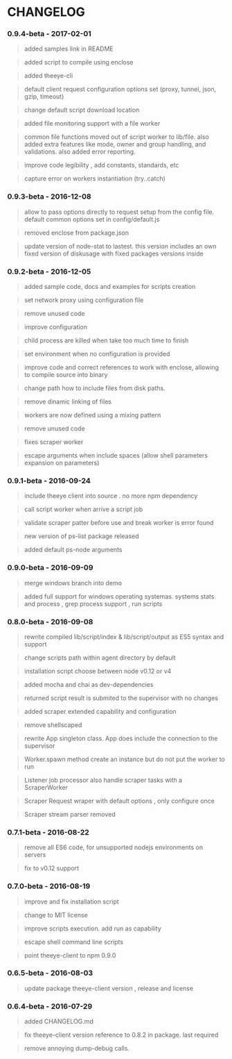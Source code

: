# CHANGELOG

### 0.9.4-beta - 2017-02-01

> added samples link in README     

> added script to compile using enclose    

> added theeye-cli    

> default client request configuration options set (proxy, tunnel, json, gzip, timeout)      

> change default script download location       

> added file monitoring support with a file worker      

> common file functions moved out of script worker to lib/file. also added extra features like mode, owner and group handling, and validations. also added error reporting.     

> improve code legibility , add constants, standards, etc       

> capture error on workers instantiation (try..catch)     

### 0.9.3-beta - 2016-12-08

> allow to pass options directly to request setup from the config file. default common options set in config/default.js 

> removed enclose from package.json

> update version of node-stat to lastest. this version includes an own fixed version of diskusage with fixed packages versions inside

### 0.9.2-beta - 2016-12-05

> added sample code, docs and examples for scripts creation      

> set network proxy using configuration file     

> remove unused code    

> improve configuration     

> child process are killed when take too much time to finish     

> set environment when no configuration is provided     

> improve code and correct references to work with enclose, allowing to compile source into binary

> change path how to include files from disk paths.     

> remove dinamic linking of files      

> workers are now defined using a mixing pattern     

> remove unused code      

> fixes scraper worker     

> escape arguments when include spaces (allow shell parameters expansion on parameters)    


### 0.9.1-beta - 2016-09-24

> include theeye client into source . no more npm dependency      

> call script worker when arrive a script job      

> validate scraper patter before use and break worker is error found        

> new version of ps-list package released           

> added default ps-node arguments         

### 0.9.0-beta - 2016-09-09

> merge windows branch into demo     

> added full support for windows operating systemas. systems stats and process , grep process support , run scripts 

### 0.8.0-beta - 2016-09-08

> rewrite compiled lib/script/index & lib/script/output as ES5 syntax and support       

> change scripts path within agent directory by default          

> installation script choose between node v0.12 or v4        

> added mocha and chai as dev-dependencies      

> returned script result is submited to the supervisor with no changes         

> added scraper extended capability and configuration    

> remove shellscaped       

> rewrite App singleton class. App does include the connection to the supervisor      

> Worker.spawn method create an instance but do not put the worker to run      

> Listener job processor also handle scraper tasks with a ScraperWorker          

> Scraper Request wraper with default options , only configure once       

> Scraper stream parser removed         

### 0.7.1-beta - 2016-08-22

> remove all ES6 code, for unsupported nodejs environments on servers     

> fix to v0.12 support     

### 0.7.0-beta - 2016-08-19

> improve and fix installation script      

> change to MIT license       

> improve scripts execution. add run as capability     

> escape shell command line scripts     

> point theeye-client to npm 0.9.0

### 0.6.5-beta - 2016-08-03

> update package theeye-client version , release and license

### 0.6.4-beta - 2016-07-29

> added CHANGELOG.md  

> fix theeye-client version reference to 0.8.2 in package. last required   

> remove annoying dump-debug calls.   



